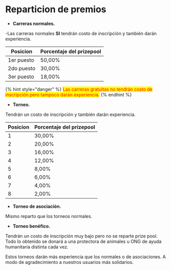 # Reparticion de premios

* **Carreras normales.**

\-Las carreras normales **SI** tendrán costo de inscripción y también darán experiencia.

| Posicion   | Porcentaje del prizepool |
| ---------- | ------------------------ |
| 1er puesto | 50,00%                   |
| 2do puesto | 30,00%                   |
| 3er puesto | 18,00%                   |

{% hint style="danger" %}
<mark style="color:red;">Las carreras gratuitas no tendrán costo de inscripción pero tampoco darán experiencia.</mark>
{% endhint %}

* **Torneo.**

Tendrán un costo de inscripción y también darán experiencia.

| Posicion | Porcentaje del prizepool |
| -------- | ------------------------ |
| 1        | 30,00%                   |
| 2        | 20,00%                   |
| 3        | 16,00%                   |
| 4        | 12,00%                   |
| 5        | 8,00%                    |
| 6        | 6,00%                    |
| 7        | 4,00%                    |
| 8        | 2,00%                    |

* **Torneo de asociación.**

Mismo reparto que los torneos normales.

* **Torneo benéfico.**

Tendrán un costo de inscripción muy bajo pero no se reparte prize pool. Todo lo obtenido se donará a una protectora de animales u ONG de ayuda humanitaria distinta cada vez.&#x20;

Estos torneos darán más experiencia que los normales o de asociaciones. A modo de agradecimiento a nuestros usuarios más solidarios.
